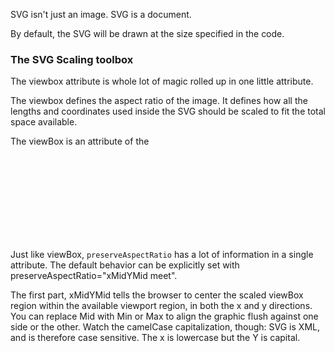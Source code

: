 SVG isn't just an image. SVG is a document.

By default, the SVG will be drawn at the size specified in the code.

### The SVG Scaling toolbox

The viewbox attribute is whole lot of magic rolled up in one little attribute.

The viewbox defines the aspect ratio of the image.
It defines how all the lengths and coordinates used inside the SVG should be scaled to fit the total space
available.

The viewBox is an attribute of the <svg> element. Its value is a list of four numbers, separated by whitespace or commas: x, y, width, height. The width is the width in user coordinates/px units, within the SVG code, that should be scaled to fill the width of the area into which you’re drawing your SVG (the viewport in SVG lingo). Likewise, the height is the number of px/coordinates that should be scaled to fill the available height. Even if your SVG code uses other units, such as inches or centimeters, these will also be scaled to match the overall scale created by the viewBox.

Just like viewBox, ```preserveAspectRatio``` has a lot of information in a single attribute. The default behavior can be explicitly set with preserveAspectRatio="xMidYMid meet". 

The first part, xMidYMid tells the browser to center the scaled viewBox region within the available viewport region, in both the x and y directions. You can replace Mid with Min or Max to align the graphic flush against one side or the other. Watch the camelCase capitalization, though: SVG is XML, and is therefore case sensitive. The x is lowercase but the Y is capital.

